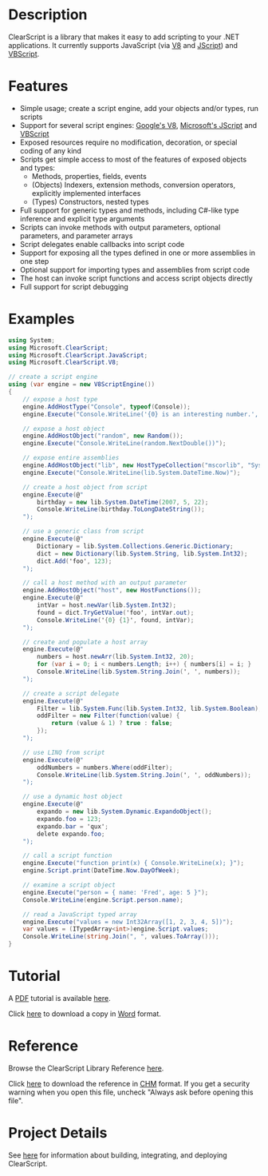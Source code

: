 # Description
ClearScript is a library that makes it easy to add scripting to your .NET applications. It currently supports JavaScript (via [V8](https://developers.google.com/v8/) and [JScript](http://msdn.microsoft.com/en-us/library/hbxc2t98(v=vs.84).aspx)) and [VBScript](http://msdn.microsoft.com/en-us/library/t0aew7h6(v=vs.84).aspx).

# Features
* Simple usage; create a script engine, add your objects and/or types, run scripts
* Support for several script engines: [Google's V8](https://developers.google.com/v8/), [Microsoft's JScript](http://msdn.microsoft.com/en-us/library/hbxc2t98(v=vs.84).aspx) and [VBScript](http://msdn.microsoft.com/en-us/library/t0aew7h6(v=vs.84).aspx)
* Exposed resources require no modification, decoration, or special coding of any kind
* Scripts get simple access to most of the features of exposed objects and types:
  * Methods, properties, fields, events
  * (Objects) Indexers, extension methods, conversion operators, explicitly implemented interfaces
  * (Types) Constructors, nested types
* Full support for generic types and methods, including C#-like type inference and explicit type arguments
* Scripts can invoke methods with output parameters, optional parameters, and parameter arrays
* Script delegates enable callbacks into script code
* Support for exposing all the types defined in one or more assemblies in one step
* Optional support for importing types and assemblies from script code
* The host can invoke script functions and access script objects directly
* Full support for script debugging

# Examples
``` C#
using System;
using Microsoft.ClearScript;
using Microsoft.ClearScript.JavaScript;
using Microsoft.ClearScript.V8;

// create a script engine
using (var engine = new V8ScriptEngine())
{
    // expose a host type
    engine.AddHostType("Console", typeof(Console));
    engine.Execute("Console.WriteLine('{0} is an interesting number.', Math.PI)");

    // expose a host object
    engine.AddHostObject("random", new Random());
    engine.Execute("Console.WriteLine(random.NextDouble())");

    // expose entire assemblies
    engine.AddHostObject("lib", new HostTypeCollection("mscorlib", "System.Core"));
    engine.Execute("Console.WriteLine(lib.System.DateTime.Now)");

    // create a host object from script
    engine.Execute(@"
        birthday = new lib.System.DateTime(2007, 5, 22);
        Console.WriteLine(birthday.ToLongDateString());
    ");

    // use a generic class from script
    engine.Execute(@"
        Dictionary = lib.System.Collections.Generic.Dictionary;
        dict = new Dictionary(lib.System.String, lib.System.Int32);
        dict.Add('foo', 123);
    ");

    // call a host method with an output parameter
    engine.AddHostObject("host", new HostFunctions());
    engine.Execute(@"
        intVar = host.newVar(lib.System.Int32);
        found = dict.TryGetValue('foo', intVar.out);
        Console.WriteLine('{0} {1}', found, intVar);
    ");

    // create and populate a host array
    engine.Execute(@"
        numbers = host.newArr(lib.System.Int32, 20);
        for (var i = 0; i < numbers.Length; i++) { numbers[i] = i; }
        Console.WriteLine(lib.System.String.Join(', ', numbers));
    ");

    // create a script delegate
    engine.Execute(@"
        Filter = lib.System.Func(lib.System.Int32, lib.System.Boolean);
        oddFilter = new Filter(function(value) {
            return (value & 1) ? true : false;
        });
    ");

    // use LINQ from script
    engine.Execute(@"
        oddNumbers = numbers.Where(oddFilter);
        Console.WriteLine(lib.System.String.Join(', ', oddNumbers));
    ");

    // use a dynamic host object
    engine.Execute(@"
        expando = new lib.System.Dynamic.ExpandoObject();
        expando.foo = 123;
        expando.bar = 'qux';
        delete expando.foo;
    ");

    // call a script function
    engine.Execute("function print(x) { Console.WriteLine(x); }");
    engine.Script.print(DateTime.Now.DayOfWeek);

    // examine a script object
    engine.Execute("person = { name: 'Fred', age: 5 }");
    Console.WriteLine(engine.Script.person.name);

    // read a JavaScript typed array
    engine.Execute("values = new Int32Array([1, 2, 3, 4, 5])");
    var values = (ITypedArray<int>)engine.Script.values;
    Console.WriteLine(string.Join(", ", values.ToArray()));
}
```

# Tutorial
A [PDF](https://en.wikipedia.org/wiki/Portable_Document_Format) tutorial is available [here](https://github.com/Microsoft/ClearScript/blob/master/ClearScript/doc/FAQtorial.pdf).

Click [here](https://github.com/Microsoft/ClearScript/raw/master/ClearScript/doc/FAQtorial.docx) to download a copy in [Word](https://en.wikipedia.org/wiki/Microsoft_Word) format.

# Reference
Browse the ClearScript Library Reference [here](https://microsoft.github.io/ClearScript/Reference/index.html).

Click [here](https://github.com/Microsoft/ClearScript/raw/master/ClearScript/doc/Reference.chm) to download the reference in [CHM](https://en.wikipedia.org/wiki/Microsoft_Compiled_HTML_Help) format. If you get a security warning when you open this file, uncheck "Always ask before opening this file".

# Project Details
See [here](https://github.com/Microsoft/ClearScript/blob/master/Build.txt) for information about building, integrating, and deploying ClearScript.
